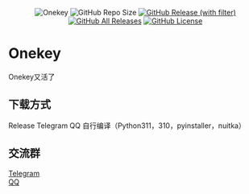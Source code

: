 <div align="center">

![Onekey](https://socialify.git.ci/Onekey-Project/Onekey/image?description=1&font=Inter&forks=1&issues=1&language=1&name=1&owner=1&pulls=1&stargazers=1&theme=Auto)
![GitHub Repo Size](https://img.shields.io/github/repo-size/Onekey-Project/Onekey?style=for-the-badge)
[![GitHub Release (with filter)](https://img.shields.io/github/v/release/Onekey-Project/Onekey?style=for-the-badge)](https://github.com/Onekey-Project/Onekey/releases/latest)
[![GitHub All Releases](https://img.shields.io/github/downloads/Onekey-Project/Onekey/total?style=for-the-badge&color=violet)](https://github.com/Onekey-Project/Onekey/releases)
[![GitHub License](https://img.shields.io/github/license/Onekey-Project/Onekey?style=for-the-badge)](https://github.com/Onekey-Project/Onekey/blob/main/LICENSE)

</div>

# Onekey
Onekey又活了

## 下载方式
Release
Telegram
QQ
自行编译（Python311，310，pyinstaller，nuitka）

## 交流群
[Telegram](https://t.me/OnekeyProject)  
[QQ](https://qm.qq.com/cgi-bin/qm/qr?k=LIGCgexM7pKDdAzOYYt48-q3MKEJ86zQ&jump_from=webapi&authKey=phTpxY5oXbshlXPnxvgE1fgEq5jORww2Z77Wytdlfzc+gllkXNOq8SZYXgdVWjLU)
